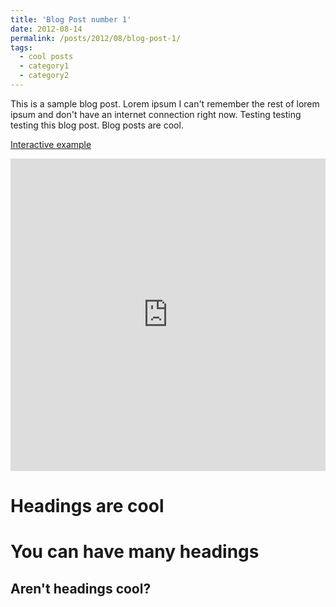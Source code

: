 ```yaml
---
title: 'Blog Post number 1'
date: 2012-08-14
permalink: /posts/2012/08/blog-post-1/
tags:
  - cool posts
  - category1
  - category2
---
```


This is a sample blog post. Lorem ipsum I can't remember the rest of lorem ipsum and don't have an internet connection right now. Testing testing testing this blog post. Blog posts are cool.

[Interactive example](https://neutralpronoun.github.io/alexowendavies.github.io/files/bokeh/bokeh-embedding-dashboard.html)

<iframe src="https://neutralpronoun.github.io/alexowendavies.github.io/files/bokeh/bokeh-embedding-dashboard.html"
    sandbox="allow-same-origin allow-scripts"
    width="100%"
    height="500"
    scrolling="no"
    seamless="seamless"
    frameborder="0">
</iframe>



Headings are cool
======

You can have many headings
======

Aren't headings cool?
------